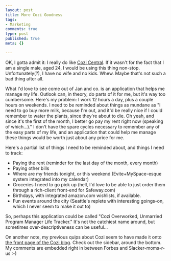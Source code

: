 ```yaml
--- 
layout: post
title: More Cozi Goodness
tags: 
- Marketing
comments: true
type: post
published: true
meta: {}

---
```

OK, I gotta admit it: I really do like <a href="http://www.cozi.com">Cozi Central</a>. If it wasn't for the fact that I am a single male, aged 24, I would be using this thing non-stop. Unfortunately(?), I have no wife and no kids. Whew. Maybe that's not such a bad thing after all.

  What I'd love to see come out of Jan and co. is an application that helps me manage my life. Outlook can, in theory, do parts of it for me, but it's way too cumbersome. Here's my problem: I work 12 hours a day, plus a couple hours on weekends. I need to be reminded about things as mundane as "I need to go buy more milk, because I'm out, and it'd be really nice if I could remember to water the plants, since they're about to die. Oh yeah, and since it's the first of the month, I better go pay my rent right now (speaking of which...)." I don't have the spare cycles necessary to remember any of the easy parts of my life, and an application that could help me manage these things would be worth just about any price for me.

  Here's a partial list of things I need to be reminded about, and things I need to track:
  - Paying the rent (reminder for the last day of the month, every month)
  - Paying other bills
  - Where are my friends tonight, or this weekend (Evite+MySpace-esque system integrated into my calendar)
  - Groceries I need to go pick up (hell, I'd love to be able to just order them through a rich-client front-end for Safeway.com)
  - Birthdays, with integrated amazon.com wishlists, if available.
  - Fun events around the city (Seattle's replete with interesting goings-on, which I never seem to make it out to)

  So, perhaps this application could be called "Cozi Overworked, Unmarried Program Manager Life Tracker." It's not the catchiest name around, but sometimes over-descriptiveness can be useful...

  On another note, my previous quips about Cozi seem to have made it onto <a href="http://blogs.cozi.com/">the front page of the Cozi blog</a>. Check out the sidebar, around the bottom. My comments are embedded right in between Forbes and Slacker-moms-r-us :-)
